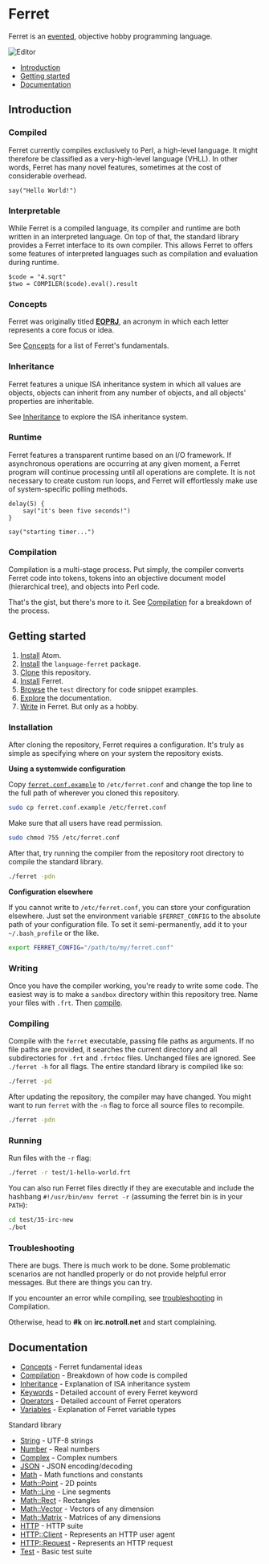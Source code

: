 # Ferret

Ferret is an [evented](https://github.com/cooper/evented-object), objective
hobby programming language.

![Editor](http://i.imgur.com/0Ebp32e.png)

* [Introduction](#introduction)
* [Getting started](#getting-started)
* [Documentation](#documentation)

## Introduction

### Compiled

Ferret currently compiles exclusively to Perl, a high-level language. It might
therefore be classified as a very-high-level language (VHLL). In other words,
Ferret has many novel features, sometimes at the cost of considerable overhead.

```
say("Hello World!")
```

### Interpretable

While Ferret is a compiled language, its compiler and
runtime are both written in an interpreted language. On top of that, the
standard library provides a Ferret interface to its own compiler. This allows
Ferret to offers some features of interpreted languages such as compilation and
evaluation during runtime.

```
$code = "4.sqrt"
$two = COMPILER($code).eval().result
```

### Concepts

Ferret was originally titled
[__EOPRJ__](https://github.com/cooper/evented-objective-perl-ruby-javascript),
an acronym in which each letter represents a core focus or idea.

See [Concepts](doc/Concepts.md) for a list of Ferret's fundamentals.

### Inheritance

Ferret features a unique ISA inheritance system in which all values are objects,
objects can inherit from any number of objects, and all objects' properties are
inheritable.

See [Inheritance](doc/Inheritance.md) to explore the ISA inheritance system.

### Runtime

Ferret features a transparent runtime based on an I/O framework. If
asynchronous operations are occurring at any given moment, a Ferret program
will continue processing until all operations are complete. It is not necessary
to create custom run loops, and Ferret will effortlessly make use of
system-specific polling methods.

```
delay(5) {
    say("it's been five seconds!")    
}

say("starting timer...")
```

### Compilation

Compilation is a multi-stage process. Put simply, the compiler converts
Ferret code into tokens, tokens into an objective document model
(hierarchical tree), and objects into Perl code.

That's the gist, but there's more to it. See [Compilation](doc/Compilation.md)
for a breakdown of the process.

## Getting started

1. [Install](https://atom.io) Atom.
2. [Install](https://github.com/cooper/language-ferret) the `language-ferret` package.
3. [Clone](#) this repository.
4. [Install](#installation) Ferret.
5. [Browse](test) the `test` directory for code snippet examples.
6. [Explore](#documentation) the documentation.
7. [Write](#writing) in Ferret. But only as a hobby.

### Installation

After cloning the repository, Ferret requires a configuration. It's truly as
simple as specifying where on your system the repository exists.

**Using a systemwide configuration**

Copy [`ferret.conf.example`](ferret.conf.example) to `/etc/ferret.conf` and
change the top line to the full path of wherever you cloned this repository.

```sh
sudo cp ferret.conf.example /etc/ferret.conf
```

Make sure that all users have read permission.

```sh
sudo chmod 755 /etc/ferret.conf
```

After that, try running the compiler from the repository root directory to
compile the standard library.

```sh
./ferret -pdn
```

**Configuration elsewhere**

If you cannot write to `/etc/ferret.conf`, you can store your configuration
elsewhere. Just set the environment variable `$FERRET_CONFIG` to the absolute
path of your configuration file. To set it semi-permanently, add it to your
`~/.bash_profile` or the like.

```sh
export FERRET_CONFIG="/path/to/my/ferret.conf"
```

### Writing

Once you have the compiler working, you're ready to write some code. The easiest
way is to make a `sandbox` directory within this repository tree. Name your
files with `.frt`. Then [compile](#compiling).

### Compiling

Compile with the `ferret` executable, passing file paths as arguments. If no
file paths are provided, it searches the current directory and all
subdirectories for `.frt` and `.frtdoc` files. Unchanged files are ignored.
See `./ferret -h` for all flags. The entire standard library is compiled like
so:

```sh
./ferret -pd
```

After updating the repository, the compiler may have changed. You might want to
run `ferret` with the `-n` flag to force all source files to recompile.

```sh
./ferret -pdn
```

### Running

Run files with the `-r` flag:

```sh
./ferret -r test/1-hello-world.frt
```

You can also run Ferret files directly if they are executable and include the
hashbang `#!/usr/bin/env ferret -r` (assuming the ferret bin is in your `PATH`):

```sh
cd test/35-irc-new
./bot
```

### Troubleshooting

There are bugs. There is much work to be done. Some problematic scenarios are
not handled properly or do not provide helpful error messages. But there are
things you can try.

If you encounter an error while compiling, see
[troubleshooting](doc/Compilation.md#troubleshooting) in Compilation.

Otherwise, head to **#k** on **irc.notroll.net** and start complaining.

## Documentation

* [Concepts](doc/Concepts.md) - Ferret fundamental ideas
* [Compilation](doc/Compilation.md) - Breakdown of how code is compiled
* [Inheritance](doc/Inheritance.md) - Explanation of ISA inheritance system
* [Keywords](doc/Keywords.md) - Detailed account of every Ferret keyword
* [Operators](doc/Operators.md) - Detailed account of Ferret operators
* [Variables](doc/Variables.md) - Explanation of Ferret variable types

Standard library

* [String](std/doc/String.md) - UTF-8 strings
* [Number](std/doc/Number.md) - Real numbers
* [Complex](std/doc/Complex.md) - Complex numbers
* [JSON](std/doc/JSON.md) - JSON encoding/decoding
* [Math](std/doc/Math.md) - Math functions and constants
* [Math::Point](std/Math/doc/Point.md) - 2D points
* [Math::Line](std/Math/doc/Line.md) - Line segments
* [Math::Rect](std/Math/doc/Rect.md) - Rectangles
* [Math::Vector](std/Math/doc/Vector.md) - Vectors of any dimension
* [Math::Matrix](std/Math/doc/Matrix.md) - Matrices of any dimensions
* [HTTP](std/HTTP/doc) - HTTP suite
* [HTTP::Client](std/HTTP/doc/Client.md) - Represents an HTTP user agent
* [HTTP::Request](std/HTTP/doc/Request.md) - Represents an HTTP request
* [Test](std/doc/Test.md) - Basic test suite
